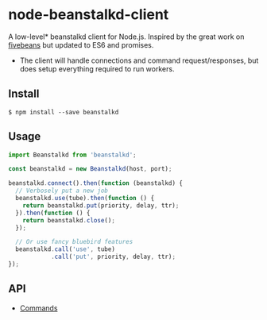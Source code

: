 # node-beanstalkd-client

A low-level* beanstalkd client for Node.js.
Inspired by the great work on [fivebeans](https://github.com/ceejbot/fivebeans) but updated to ES6 and promises.

* The client will handle connections and command request/responses, but does setup everything required to run workers.

## Install

`$ npm install --save beanstalkd`

## Usage

```js
import Beanstalkd from 'beanstalkd';

const beanstalkd = new Beanstalkd(host, port);

beanstalkd.connect().then(function (beanstalkd) {
  // Verbosely put a new job
  beanstalkd.use(tube).then(function () {
    return beanstalkd.put(priority, delay, ttr);
  }).then(function () {
    return beanstalkd.close();
  });

  // Or use fancy bluebird features
  beanstalkd.call('use', tube)
            .call('put', priority, delay, ttr);
});
```

## API

- [Commands](docs/api/commands.md)